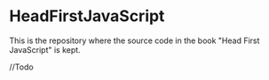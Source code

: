 # HeadFirstJavaScript
This is the repository where the source code in the book "Head First JavaScript" is kept.

//Todo
